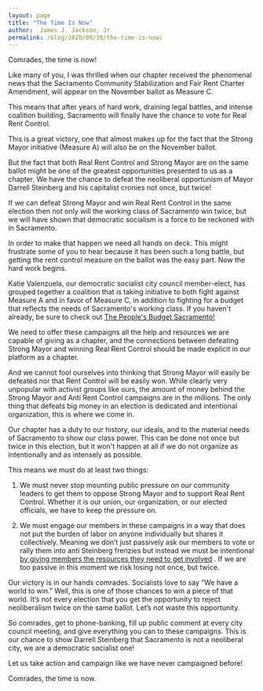 ```yaml
---
layout: page
title: "The Time Is Now"
author:  James J. Jackson, Jr 
permalink: /blog/2020/09/10/the-time-is-now/
---
```


Comrades, the time is now!

Like many of you, I was thrilled when our chapter received the phenomenal news that the Sacramento Community Stabilization and Fair Rent Charter Amendment, will appear on the November ballot as Measure C.

This means that after years of hard work, draining legal battles, and intense coalition building, Sacramento will finally have the chance to vote for Real Rent Control.

This is a great victory, one that almost makes up for the fact that the Strong Mayor initiative (Measure A) will also be on the November ballot.

But the fact that both Real Rent Control and Strong Mayor are on the same ballot might be one of the greatest opportunities presented to us as a chapter. We have the chance to defeat the neoliberal opportunism of Mayor Darrell Steinberg and his capitalist cronies not once, but twice!

If we can defeat Strong Mayor and win Real Rent Control in the same election then not only will the working class of Sacramento win twice, but we will have shown that democratic socialism is a force to be reckoned with in Sacramento.

In order to make that happen we need all hands on deck. This might frustrate some of you to hear because it has been such a long battle, but getting the rent control measure on the ballot was the easy part. Now the hard work begins.

Katie Valenzuela, our democratic socialist city council member-elect, has grouped together a coalition that is taking initiative to both fight against Measure A and in favor of Measure C, in addition to fighting for a budget that reflects the needs of Sacramento's working class. If you haven't already, be sure to check out [The People's Budget Sacramento!](http://peoplesbudgetsac.com/)

We need to offer these campaigns all the help and resources we are capable of giving as a chapter, and the connections between defeating Strong Mayor and winning Real Rent Control should be made explicit in our platform as a chapter.

And we cannot fool ourselves into thinking that Strong Mayor will easily be defeated nor that Rent Control will be easily won. While clearly very unpopular with activist groups like ours, the amount of money behind the Strong Mayor and Anti Rent Control campaigns are in the millions. The only thing that defeats big money in an election is dedicated and intentional organization, this is where we come in.

Our chapter has a duty to our history, our ideals, and to the material needs of Sacramento to show our class power. This can be done not once but twice in this election, but it won't happen at all if we do not organize as intentionally and as intensely as possible.

This means we must do at least two things:

1. We must never stop mounting public pressure on our community leaders to get them to oppose Strong Mayor and to support Real Rent Control. Whether it is our union, our organization, or our elected officials, we have to keep the pressure on.

2. We must engage our members in these campaigns in a way that does not put the burden of labor on anyone individually but shares it collectively. Meaning we don’t just passively ask our members to vote or rally them into anti Steinberg frenzies but instead we must be intentional [by giving members the resources they need to get involved](https://actionnetwork.org/forms/volunteer-for-rent-control-yes-on-measure-c/) . If we are too passive in this moment we risk losing not once, but twice.

Our victory is in our hands comrades. Socialists love to say “We have a world to win.” Well, this is one of those chances to win a piece of that world. It’s not every election that you get the opportunity to reject neoliberalism twice on the same ballot. Let’s not waste this opportunity.

So comrades, get to phone-banking, fill up public comment at every city council meeting, and give everything you can to these campaigns. This is our chance to show Darrell Steinberg that Sacramento is not a neoliberal city, we are a democratic socialist one!

Let us take action and campaign like we have never campaigned before!

Comrades, the time is now.
